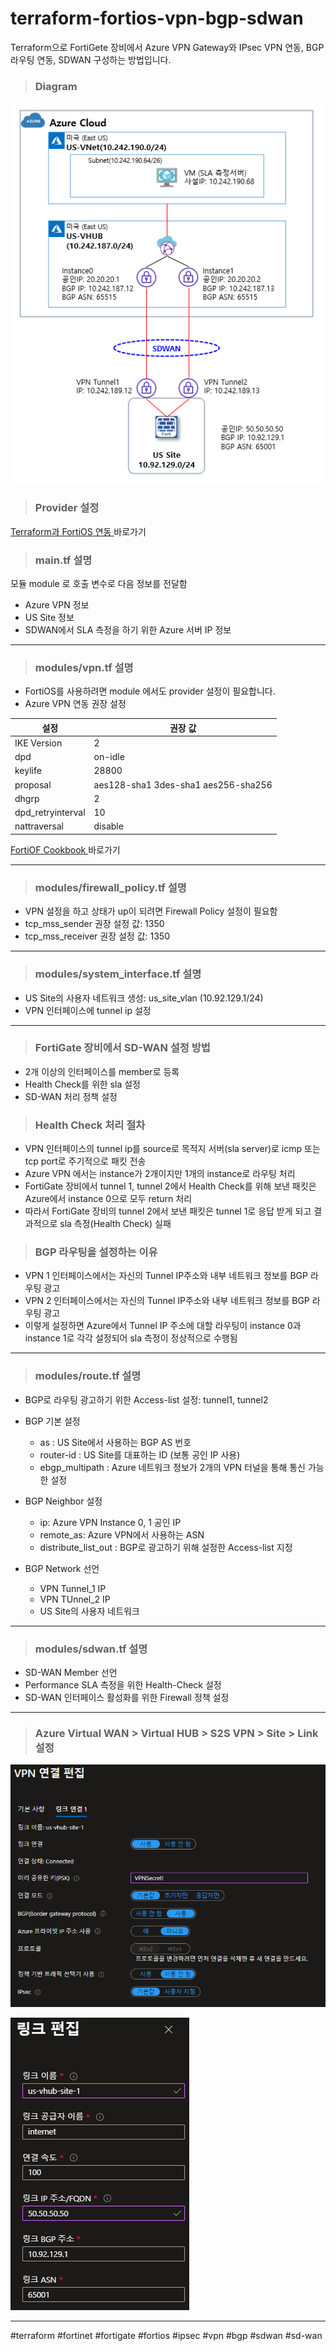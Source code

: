 # terraform-fortios-vpn-bgp-sdwan
Terraform으로 FortiGete 장비에서 Azure VPN Gateway와 IPsec VPN 연동, BGP 라우팅 연동, SDWAN 구성하는 방법입니다.

> ### Diagram
![Diagram](./img/diagram.png "Diagram")

> ### Provider 설정

[ Terraform과 FortiOS 연동 ](https://github.com/20eung/terraform-fortios-howto) 바로가기


> ### main.tf 설명

모듈 module 로 호출
변수로 다음 정보를 전달함

* Azure VPN 정보
* US Site 정보
* SDWAN에서 SLA 측정을 하기 위한 Azure 서버 IP 정보

---
> ### modules/vpn.tf 설명

* FortiOS를 사용하려면 module 에서도 provider 설정이 필요합니다.
* Azure VPN 연동 권장 설정

|설정|권장 값|
|-----------|---------|
|IKE Version|2|
|dpd|on-idle|
|keylife|28800|
|proposal|aes128-sha1 3des-sha1 aes256-sha256|
|dhgrp|2|
|dpd_retryinterval|10|
|nattraversal|disable|

[ FortiOF Cookbook ](https://docs.fortinet.com/document/fortigate/6.2.11/cookbook/255100/ipsec-vpn-to-azure) 바로가기

---
> ### modules/firewall_policy.tf 설명

* VPN 설정을 하고 상태가 up이 되려면 Firewall Policy 설정이 필요함
* tcp_mss_sender 권장 설정 값: 1350
* tcp_mss_receiver 권장 설정 값: 1350

---
> ### modules/system_interface.tf 설명

* US Site의 사용자 네트워크 생성: us_site_vlan (10.92.129.1/24)
* VPN 인터페이스에 tunnel ip 설정

---
> ### FortiGate 장비에서 SD-WAN 설정 방법

* 2개 이상의 인터페이스를 member로 등록
* Health Check를 위한 sla 설정
* SD-WAN 처리 정책 설정


> ### Health Check 처리 절차

* VPN 인터페이스의 tunnel ip를 source로 목적지 서버(sla server)로 icmp 또는 tcp port로 주기적으로 패킷 전송
* Azure VPN 에서는 instance가 2개이지만 1개의 instance로 라우팅 처리
* FortiGate 장비에서 tunnel 1, tunnel 2에서 Health Check를 위해 보낸 패킷은 Azure에서 instance 0으로 모두 return 처리
* 따라서 FortiGate 장비의 tunnel 2에서 보낸 패킷은 tunnel 1로 응답 받게 되고 결과적으로 sla 측정(Health Check) 실패

> ### BGP 라우팅을 설정하는 이유

* VPN 1 인터페이스에서는 자신의 Tunnel IP주소와 내부 네트워크 정보를 BGP 라우팅 광고
* VPN 2 인터페이스에서는 자신의 Tunnel IP주소와 내부 네트워크 정보를 BGP 라우팅 광고
* 이렇게 설정하면 Azure에서 Tunnel IP 주소에 대할 라우팅이 instance 0과 instance 1로 각각 설정되어 sla 측정이 정상적으로 수행됨

---
> ### modules/route.tf 설명

* BGP로 라우팅 광고하기 위한 Access-list 설정: tunnel1, tunnel2
* BGP 기본 설정
  * as : US Site에서 사용하는 BGP AS 번호
  * router-id : US Site를 대표하는 ID (보통 공인 IP 사용)
  * ebgp_multipath : Azure 네트워크 정보가 2개의 VPN 터널을 통해 통신 가능한 설정

* BGP Neighbor 설정
  * ip: Azure VPN Instance 0, 1 공인 IP
  * remote_as: Azure VPN에서 사용하는 ASN
  * distribute_list_out : BGP로 광고하기 위해 설정한 Access-list 지정

* BGP Network 선언
  * VPN Tunnel_1 IP
  * VPN TUnnel_2 IP
  * US Site의 사용자 네트워크

---
> ### modules/sdwan.tf 설명

* SD-WAN Member 선언
* Performance SLA 측정을 위한 Health-Check 설정
* SD-WAN 인터페이스 활성화를 위한 Firewall 정책 설정

---
> ### Azure Virtual WAN > Virtual HUB > S2S VPN > Site > Link 설정
![Azure vHub VPN Site](./img/az-vhub-vpn-site.png "Azure vHub VPN Site")

![Azure vHub VPN Site Link](./img/az-vhub-vpn-site-link.png "Azure vHub VPN Site Link")

---
#terraform #fortinet #fortigate #fortios #ipsec #vpn #bgp #sdwan #sd-wan

